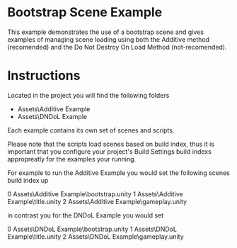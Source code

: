 # Bootstrap Scene Example
This example demonstrates the use of a bootstrap scene and gives examples of managing scene loading using both the Additive method (recomended) and the Do Not Destroy On Load Method (not-recomended).

# Instructions
Located in the project you will find the following folders

* Assets\Additive Example
* Assets\DNDoL Example

Each example contains its own set of scenes and scripts.

Please note that the scripts load scenes based on build index, thus it is important that you configure your project's Build Settings build indexs appropreatly for the examples your running. 

For example to run the Additive Example you would set the following scenes build index up

0 Assets\Additive Example\bootstrap.unity
1 Assets\Additive Example\title.unity
2 Assets\Additive Example\gameplay.unity

in contrast you for the DNDoL Example you would set

0 Assets\DNDoL Example\bootstrap.unity
1 Assets\DNDoL Example\title.unity
2 Assets\DNDoL Example\gameplay.unity


